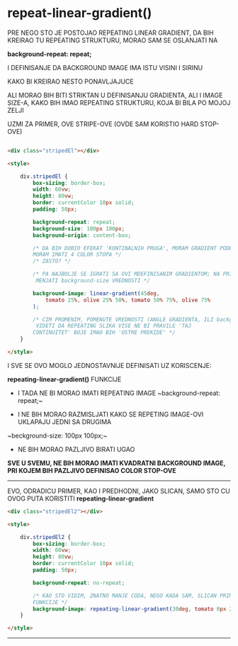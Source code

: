 # repeat-linear-gradient()

PRE NEGO STO JE POSTOJAO REPEATING LINEAR GRADIENT, DA BIH KREIRAO TU REPEATING STRUKTURU, MORAO SAM SE OSLANJATI NA

**background-repeat: repeat;**

I DEFINISANJE DA BACKGROUND IMAGE IMA ISTU VISINI I SIRINU

KAKO BI KREIRAO NESTO PONAVLJAJUCE

ALI MORAO BIH BITI STRIKTAN U DEFINISANJU GRADIENTA, ALI I IMAGE SIZE-A, KAKO BIH IMAO REPEATING STRUKTURU, KOJA BI BILA PO MOJOJ ZELJI

UZMI ZA PRIMER, OVE STRIPE-OVE (OVDE SAM KORISTIO HARD STOP-OVE)

```HTML

<div class="stripedEl"></div>

<style>

    div.stripedEl {
        box-sizing: border-box;
        width: 60vw;
        height: 80vw;
        border: currentColor 10px solid;
        padding: 50px;

        background-repeat: repeat;
        background-size: 100px 100px;
        background-origin: content-box;

        /* DA BIH DOBIO EFEKAT 'KONTINALNIH PRUGA', MORAM GRADIENT PODELITI NA 4 DELA, ODNOSNO
        MORAM IMATI 4 COLOR STOPA */
        /* ZASTO? */

        /* PA NAJBOLJE SE IGRATI SA OVI MDEFINISANIM GRADIENTOM; NA PRIMER, PROMENITI UGAO ILI
         MENJATI background-size VREDNOSTI */

        background-image: linear-gradient(45deg,
            tomato 25%, olive 25% 50%, tomato 50% 75%, olive 75%
        );

        /* CIM PROMENIM, POMENUTE VREDNOSTI (ANGLE GRADIENTA, ILI background-size), JASNO MOGU
         VIDETI DA REPEATING SLIKA VISE NE BI PRAVILE 'TAJ
        CONTINUITET' BOJE IMAO BIH 'OSTRE PREKIDE' */
    }

</style>

```

I SVE SE OVO MOGLO JEDNOSTAVNIJE DEFINISATI UZ KORISCENJE:

**repeating-linear-gradient()** FUNKCIJE

- I TADA NE BI MORAO IMATI REPEATING IMAGE ~background-repeat: repeat;~

- I NE BIH MORAO RAZMISLJATI KAKO SE REPETING IMAGE-OVI UKLAPAJU JEDNI SA DRUGIMA

~beckground-size: 100px 100px;~

- NE BIH MORAO PAZLJIVO BIRATI UGAO

**SVE U SVEMU, NE BIH MORAO IMATI KVADRATNI BACKGROUND IMAGE, PRI KOJEM BIH PAZLJIVO DEFINISAO COLOR STOP-OVE**

****

EVO, ODRADICU PRIMER, KAO I PREDHODNI, JAKO SLICAN, SAMO STO CU OVOG PUTA KORISTITI **repeating-linear-gradient**

```HTML
<div class="stripedEl2"></div>

<style>

    div.stripedEl2 {
        box-sizing: border-box;
        width: 60vw;
        height: 80vw;
        border: currentColor 10px solid;
        padding: 50px;

        background-repeat: no-repeat;

        /* KAO STO VIDIM, ZNATNO MANJE CODA, NEGO KADA SAM, SLICAN PRIMER DEFINISAO UZ POMOC linear-gradient() 
        FUNKCIJE */
        background-image: repeating-linear-gradient(30deg, tomato 0px 28px, olive 28px 56px)
    }

</style>
```

****
